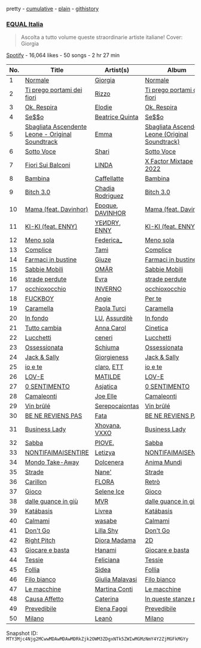 pretty - [cumulative](/playlists/cumulative/37i9dQZF1DWUHxBb0SYtLj.md) - [plain](/playlists/plain/37i9dQZF1DWUHxBb0SYtLj) - [githistory](https://github.githistory.xyz/mackorone/spotify-playlist-archive/blob/main/playlists/plain/37i9dQZF1DWUHxBb0SYtLj)

### [EQUAL Italia ](https://open.spotify.com/playlist/37i9dQZF1DWUHxBb0SYtLj)

> Ascolta a tutto volume queste straordinarie artiste italiane! Cover: Giorgia

[Spotify](https://open.spotify.com/user/spotify) - 16,064 likes - 50 songs - 2 hr 27 min

| No. | Title | Artist(s) | Album | Length |
|---|---|---|---|---|
| 1 | [Normale](https://open.spotify.com/track/25mgSXz1ReCIHvT2plf1hK) | [Giorgia](https://open.spotify.com/artist/0gm1lHoOXAdy5OB4AwFYRr) | [Normale](https://open.spotify.com/album/6862NEYmkN43zArU81ALDm) | 3:14 |
| 2 | [Ti prego portami dei fiori](https://open.spotify.com/track/13O2T5HvpN5WFRqvtrRkKg) | [Rizzo](https://open.spotify.com/artist/2ALJBMyhbGODOEpstHfEqN) | [Ti prego portami dei fiori](https://open.spotify.com/album/1kCIHaZqJkRMuIQX4iSytx) | 2:38 |
| 3 | [Ok\. Respira](https://open.spotify.com/track/6KhcA4elAfvxHzNaJwWp0T) | [Elodie](https://open.spotify.com/artist/7GgpsUpkj3olseoaTY7TEY) | [Ok\. Respira](https://open.spotify.com/album/3uHuxVfGYIxYgkOxqDq0DP) | 2:41 |
| 4 | [Se$$o](https://open.spotify.com/track/0j1a66BggDwZFdN5zmmwH6) | [Beatrice Quinta](https://open.spotify.com/artist/3Jk1Qjo5P7yOQIBVkqUzet) | [Se$$o](https://open.spotify.com/album/0pR58JFWMSGZTDf1ZGLwO7) | 2:57 |
| 5 | [Sbagliata Ascendente Leone \- Original Soundtrack](https://open.spotify.com/track/2CrOyXSwfoAl01WhVdwG9G) | [Emma](https://open.spotify.com/artist/0gzwXezN4IUHAwLufA6YcX) | [Sbagliata Ascendente Leone \(Original Soundtrack\)](https://open.spotify.com/album/0BWo8AV9ooiY6IRIrCgxUU) | 3:26 |
| 6 | [Sotto Voce](https://open.spotify.com/track/0u3pUQlcqICp6aRjSLNKvn) | [Shari](https://open.spotify.com/artist/3X9nkz31tAOM25rdtzfi60) | [Sotto Voce](https://open.spotify.com/album/1e33YcfF5noNYrTPfTF7uy) | 2:57 |
| 7 | [Fiori Sui Balconi](https://open.spotify.com/track/1t28e1JglHnjHpP5AXUXDA) | [LINDA](https://open.spotify.com/artist/50c2SwGX2DmpRjwespS3mv) | [X Factor Mixtape 2022](https://open.spotify.com/album/5lwA2LkDrpKD5daRu4kvi6) | 2:43 |
| 8 | [Bambina](https://open.spotify.com/track/3ConKv3XVOlkcQp0SfaHA3) | [Caffellatte](https://open.spotify.com/artist/7xmNRoYqVgsIiyIwRxrlay) | [Bambina](https://open.spotify.com/album/4RVpMxTNK77CJp8ddQbJjL) | 2:19 |
| 9 | [Bitch 3.0](https://open.spotify.com/track/0PWvY4TjcYLEuHByj1ZyXu) | [Chadia Rodriguez](https://open.spotify.com/artist/4nXNT34X5GQ8yTBttXtbY6) | [Bitch 3.0](https://open.spotify.com/album/5BX4ez5kPWfJ6Kr7nsr78i) | 2:10 |
| 10 | [Mama \(feat\. Davinhor\)](https://open.spotify.com/track/2Q1FMfXs5tOT9Y5JzTwyBW) | [Epoque](https://open.spotify.com/artist/5xNhapdkr2QQJoAkK9h67k), [DAVINHOR](https://open.spotify.com/artist/3viiIGEp9jn0sKz4K0D6HT) | [Mama \(feat\. Davinhor\)](https://open.spotify.com/album/5DaFcleIdZFZDsvx4C4ftg) | 2:26 |
| 11 | [KI\-KI \(feat\. ENNY\)](https://open.spotify.com/track/6zYO7DqTsLaeklsXt0uQ4E) | [YEИDRY](https://open.spotify.com/artist/3Lk9AWrpD4bminO5LwmBOw), [ENNY](https://open.spotify.com/artist/3qEnCAnX23lvoxZYtBiPgL) | [KI\-KI \(feat\. ENNY\)](https://open.spotify.com/album/4lNJxQyBSoRpaa2woVPONz) | 2:20 |
| 12 | [Meno sola](https://open.spotify.com/track/7qBvlFWv15YJ6Zf4A3jWan) | [Federica\_](https://open.spotify.com/artist/75CdCbwT6Q6eGmtO1ya04g) | [Meno sola](https://open.spotify.com/album/3guwLtPpnG6yctPJK6C4iI) | 2:44 |
| 13 | [Complice](https://open.spotify.com/track/3UyqLxtppByh3Lt8A7PCVG) | [Tamì](https://open.spotify.com/artist/3DPniGk3KehPU6Z3dOy34Y) | [Complice](https://open.spotify.com/album/6fHDFlj2YwlDnnGeEVatLA) | 3:27 |
| 14 | [Farmaci in bustine](https://open.spotify.com/track/0QzwyqqXT20TY2cneTmLz3) | [Giuze](https://open.spotify.com/artist/2drbYqHcAqNoLoEhrzaZ5B) | [Farmaci in bustine](https://open.spotify.com/album/4NuSzjkAg3Tu6lLGTS9QdZ) | 2:51 |
| 15 | [Sabbie Mobili](https://open.spotify.com/track/7aMasRlgs9fx4lHAq5FuOb) | [OMÄR](https://open.spotify.com/artist/3YJB9JpmNTmIcCd8RbLWuS) | [Sabbie Mobili](https://open.spotify.com/album/7ErlWbiykoPjHzzyiZJKq6) | 2:41 |
| 16 | [strade perdute](https://open.spotify.com/track/6knoZxetfIRRoXvTsl1Z1Q) | [Evra](https://open.spotify.com/artist/2hwsMAV2ekfrmlkwmM8Blb) | [strade perdute](https://open.spotify.com/album/7s6T7i3a69rjBuyg9ym3og) | 3:45 |
| 17 | [occhioxocchio](https://open.spotify.com/track/1G0elzfqd8F3yZ0bH8kngx) | [INVERNO](https://open.spotify.com/artist/7Ao4PRYc1rFAZVkr0FKnrt) | [occhioxocchio](https://open.spotify.com/album/4kXEkSVbR4X7ev2V7GOtbr) | 2:47 |
| 18 | [FUCKBOY](https://open.spotify.com/track/4yZ5MdzVJGG2W1EmOQQvaa) | [Angie](https://open.spotify.com/artist/7vFaBCvPdgAsrWJiv5NI3Z) | [Per te](https://open.spotify.com/album/3Gk7tnA6FkViwwgjMTBhJW) | 2:50 |
| 19 | [Caramella](https://open.spotify.com/track/5WLLLEM8kQHeFSq1owkk0b) | [Paola Turci](https://open.spotify.com/artist/7dNlfF1yoOCoclHmZuUemi) | [Caramella](https://open.spotify.com/album/2pZ9aTgz7lica6Mdoww3jE) | 3:21 |
| 20 | [In fondo](https://open.spotify.com/track/3fbWZnBr0oym0RpfB8TcgW) | [LU](https://open.spotify.com/artist/33ZiBbteOVAAXrZ6HgB3aU), [Assurditè](https://open.spotify.com/artist/2vDluwryVXelZfng6DxjnC) | [In fondo](https://open.spotify.com/album/0dBohDjGkUJm4MaUki7yyo) | 3:53 |
| 21 | [Tutto cambia](https://open.spotify.com/track/12MsDKDc6ENRKFl5k2VM4I) | [Anna Carol](https://open.spotify.com/artist/6BJWROUyan9xhxGKBcrT1I) | [Cinetica](https://open.spotify.com/album/1Zu8B8E3OypRTNnLlzXNE1) | 3:26 |
| 22 | [Lucchetti](https://open.spotify.com/track/1g2KBFiFmlSyLMRzNnpNJb) | [ceneri](https://open.spotify.com/artist/1RpjdVVigmI1T1UW8gxXJz) | [Lucchetti](https://open.spotify.com/album/0hrqmqa4S8Y9V6vztGtyaQ) | 2:14 |
| 23 | [Ossessionata](https://open.spotify.com/track/2loGl8baOoJhfd2vNJF0B7) | [Schiuma](https://open.spotify.com/artist/3HjRoFEZwL58GYiXQ0KNlD) | [Ossessionata](https://open.spotify.com/album/4xGUUQvgVSniIg2tQnxuk1) | 3:18 |
| 24 | [Jack & Sally](https://open.spotify.com/track/0gyrIXHL1yw4VwT7LAhqI4) | [Giorgieness](https://open.spotify.com/artist/4QYFjNac8XiU828KjV1oWA) | [Jack & Sally](https://open.spotify.com/album/2RwzE7m4pPJEaoelnKAZjM) | 3:17 |
| 25 | [io e te](https://open.spotify.com/track/4KPiQ1bm98dOBgFdGHy1rz) | [claro](https://open.spotify.com/artist/0APvLMkrmJV6BSKJWoy3Jz), [ETT](https://open.spotify.com/artist/4ZYO3loQ3PgnwXe3hUVPrS) | [io e te](https://open.spotify.com/album/6DIgwO37YLRsH378Zx8C1i) | 2:56 |
| 26 | [LOV\-E](https://open.spotify.com/track/0uYCFYHhn6ETcGRZMQUISz) | [MATILDE](https://open.spotify.com/artist/3fefLfPrUjeLE1EVbVCdtJ) | [LOV\-E](https://open.spotify.com/album/1TpGqsu02eo0go6jOU01X6) | 2:44 |
| 27 | [0 SENTIMENTO](https://open.spotify.com/track/5WCw5MPG167COqxJu6c42Y) | [Asjatica](https://open.spotify.com/artist/5wu37JsDSxwAvkZIdYT3Nn) | [0 SENTIMENTO](https://open.spotify.com/album/5DzCgb5qGCuUBPB7DQuWFE) | 2:29 |
| 28 | [Camaleonti](https://open.spotify.com/track/2qVX50Q38XKXePgf60Oicy) | [Joe Elle](https://open.spotify.com/artist/2Xwx1kR7nPcZlhuHCMTHQO) | [Camaleonti](https://open.spotify.com/album/7cOWLth0ePJp5TgGomjUsL) | 3:11 |
| 29 | [Vin brûlé](https://open.spotify.com/track/3SR2u2KMZQppktxrttvaUE) | [Serepocaiontas](https://open.spotify.com/artist/1E0z4tZ543qWy0oe9Xe4u2) | [Vin brûlé](https://open.spotify.com/album/7d4HkN5UkmDK16wFADIbxq) | 3:28 |
| 30 | [BE NE REVIENS PAS](https://open.spotify.com/track/3L6iVIRS7htFAJ6uIh4FEo) | [Fata](https://open.spotify.com/artist/2e0HLVyPlF5jP9khNWfV3m) | [BE NE REVIENS PAS](https://open.spotify.com/album/2W3WtB9HDRC5L5ZuMV2GUF) | 2:34 |
| 31 | [Business Lady](https://open.spotify.com/track/3iCW2Fuf3UCEZ9NRPu0JXj) | [Xhovana](https://open.spotify.com/artist/1qvJn4A1Y6gej2kJU0DWxX), [VXXO](https://open.spotify.com/artist/3YtQrwxvFkTMpH0F6e4r9H) | [Business Lady](https://open.spotify.com/album/77k6zcgqheWUdyekfdMuj6) | 3:01 |
| 32 | [Sabba](https://open.spotify.com/track/1mzOdwjSdSpQ3JAuYR2Tc9) | [PIOVE.](https://open.spotify.com/artist/2lEDOYvkfzfdfSXeYZKwhi) | [Sabba](https://open.spotify.com/album/3Ww7qcpus1EM8QwWS63F14) | 2:43 |
| 33 | [NONTIFAIMAISENTIRE](https://open.spotify.com/track/5K2Bi768N0ZWWYRIe0SRj4) | [Letizya](https://open.spotify.com/artist/0SGqPFl7AJj1wopvJltvdv) | [NONTIFAIMAISENTIRE](https://open.spotify.com/album/2NhYKveXBJaEBIHJBGTvqk) | 2:54 |
| 34 | [Mondo Take\-Away](https://open.spotify.com/track/3Grg6gt6KUURpzxQJGPpGP) | [Dolcenera](https://open.spotify.com/artist/7lkfsloQGm2Z9S9kbmIcFU) | [Anima Mundi](https://open.spotify.com/album/7nSpobNK3NGEb4Ov9SPbHh) | 3:52 |
| 35 | [Strade](https://open.spotify.com/track/6N2swGQteJg4rozH9RA6fs) | [Nane'](https://open.spotify.com/artist/3CIpt1rEz9sUpijNv8W9zM) | [Strade](https://open.spotify.com/album/12wHWXjehACkumUZEI9k8m) | 2:54 |
| 36 | [Carillon](https://open.spotify.com/track/5y56Tx9WJ6YvNC9WBaEDND) | [FLORA](https://open.spotify.com/artist/1Dj2I2i4eF3Fznn8Lbzirs) | [Retrò](https://open.spotify.com/album/2MKsrra3k7cppOOp9Ncm86) | 3:33 |
| 37 | [Gioco](https://open.spotify.com/track/1GpQWSNybVe8Er7gSmCdGN) | [Selene Ice](https://open.spotify.com/artist/5PZmds1lJa2IF34jRVYo5i) | [Gioco](https://open.spotify.com/album/5KqZqRJTD4QdmUv0XRjZm7) | 2:41 |
| 38 | [dalle guance in giù](https://open.spotify.com/track/31SVLcPV7oaDD6z6xbuAFY) | [MVR](https://open.spotify.com/artist/76UyJVzkGi3b124vOPrD0u) | [dalle guance in giù](https://open.spotify.com/album/0eNkwHDCGZ0XyiRaWzF2TH) | 2:23 |
| 39 | [Katábasis](https://open.spotify.com/track/4oB1ITrhWrneUtt96y7eVZ) | [Livrea](https://open.spotify.com/artist/64fhIeqXVHuWtTrmoT8HG0) | [Katábasis](https://open.spotify.com/album/0pS2dH0gx79Nw8z2BbJGZD) | 3:38 |
| 40 | [Calmami](https://open.spotify.com/track/1r3vOABTJM0MD4IpiDrAtx) | [wasabe](https://open.spotify.com/artist/56oiVP4dy1fljmoOf79K4s) | [Calmami](https://open.spotify.com/album/75O6NFKwSeKICj18XDSSFD) | 2:50 |
| 41 | [Don't Go](https://open.spotify.com/track/3NJEvj5VrtygvstmI96RdX) | [Lilla Shy](https://open.spotify.com/artist/4bpm0dwCqIbfjsvqW716Qh) | [Don't Go](https://open.spotify.com/album/31A2x1EOk2ZEBWc3PXBi1Z) | 2:31 |
| 42 | [Right Pitch](https://open.spotify.com/track/47VtTPhBwMY8ZiJAv3WNZU) | [Diora Madama](https://open.spotify.com/artist/7wOA7etbtOByr52HImiMI2) | [2D](https://open.spotify.com/album/7k5a8l4UOIrqXqBkIpj6TB) | 2:54 |
| 43 | [Giocare e basta](https://open.spotify.com/track/1Nfn9OGU3G0Hg5oUlSCC6O) | [Hanami](https://open.spotify.com/artist/7EQFBKivi3POpo2NLiEEOe) | [Giocare e basta](https://open.spotify.com/album/1z0YpBiDskR6T3kaJEsico) | 2:48 |
| 44 | [Tessie](https://open.spotify.com/track/5OTrpx7SZy97ymkPE6fXPS) | [Feliciana](https://open.spotify.com/artist/49qJvbUyRJ7r4ae4QYhTFY) | [Tessie](https://open.spotify.com/album/0s9z3rl3VdBrORlFgrdN9H) | 3:01 |
| 45 | [Follia](https://open.spotify.com/track/1eAK1cKGuf8CiHSUYSdgAW) | [Sidea](https://open.spotify.com/artist/6hG077WYgnjPVTkzhD2a9A) | [Follia](https://open.spotify.com/album/3HCJ3RJzQ22ZGJVz1Lu1pk) | 2:22 |
| 46 | [Filo bianco](https://open.spotify.com/track/6QIqP5we0rYdgxP1ctVnke) | [Giulia Malavasi](https://open.spotify.com/artist/0Hx96SC5Ez0TKdTJy5WT5L) | [Filo bianco](https://open.spotify.com/album/4HfG4XCrClCR7CRvT1U6O0) | 2:25 |
| 47 | [Le macchine](https://open.spotify.com/track/65X8Xiqfuh2JaWiEAUMfab) | [Martina Conti](https://open.spotify.com/artist/4zMn13NR1bFfh70QixTEvD) | [Le macchine](https://open.spotify.com/album/3UVVGqTTItQiH4LvIW9oju) | 3:10 |
| 48 | [Causa Affetto](https://open.spotify.com/track/7w76bbcIF3nNBGbE741rcd) | [Caterina](https://open.spotify.com/artist/1mUMqioy6FDiySzSouMSwp) | [In queste stanze piene](https://open.spotify.com/album/1ZoytuQ0lgFGu3J1J3bK6U) | 2:56 |
| 49 | [Prevedibile](https://open.spotify.com/track/6HJvUZHsNxabwMCAUJKi3w) | [Elena Faggi](https://open.spotify.com/artist/3cnA2qzdpiqxQqYUdjl7Lg) | [Prevedibile](https://open.spotify.com/album/0phKtrynbjET2yGc2gPlQM) | 3:15 |
| 50 | [Milano](https://open.spotify.com/track/3nNsPCRRR17bwfcf5eMGLd) | [Leanò](https://open.spotify.com/artist/0pb0sehd5pPALyoCt8B4MV) | [Milano](https://open.spotify.com/album/4HcogLFDY4cmFor9KOthKg) | 3:05 |

Snapshot ID: `MTY3Mjc4Njg2MCwwMDAwMDAwMDRkZjk2OWM3ZDgxNTk5ZWIwMGMzNmY4Y2ZjMGFkMGYy`

